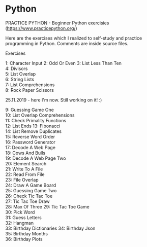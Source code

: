 # Python
PRACTICE PYTHON - Beginner Python exercisies (https://www.practicepython.org/)

Here are the exercises which I realized to self-study and practice programming in Python. Comments are inside source files.

Exercises

1: Character Input 
2: Odd Or Even 
3: List Less Than Ten  
4: Divisors  
5: List Overlap  
6: String Lists  
7: List Comprehensions  
8: Rock Paper Scissors

25.11.2019 - here I'm now. Still working on it! :)

9: Guessing Game One   
10: List Overlap Comprehensions  
11: Check Primality Functions   
12: List Ends 
13: Fibonacci  
14: List Remove Duplicates  
15: Reverse Word Order   
16: Password Generator    
17: Decode A Web Page    
18: Cows And Bulls   
19: Decode A Web Page Two    
20: Element Search               
21: Write To A File       
22: Read From File     
23: File Overlap    
24: Draw A Game Board     
25: Guessing Game Two   
26: Check Tic Tac Toe     
27: Tic Tac Toe Draw  
28: Max Of Three 
29: Tic Tac Toe Game   
30: Pick Word  
31: Guess Letters  
32: Hangman  
33: Birthday Dictionaries 
34: Birthday Json  
35: Birthday Months  
36: Birthday Plots   
